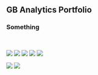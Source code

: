 ## GB Analytics Portfolio


### Something

<br>
<br>
<img src="https://img.shields.io/badge/Linux-FCC624?style=for-the-badge&logo=linux&logoColor=black"> <img src="https://img.shields.io/badge/Python-FFD43B?style=for-the-badge&logo=python&logoColor=blue"> <img src="https://img.shields.io/badge/PostgreSQL-316192?style=for-the-badge&logo=postgresql&logoColor=white"> <img src="https://img.shields.io/badge/Tableau-E97627?style=for-the-badge&logo=Tableau&logoColor=white"> <img src="https://img.shields.io/badge/Plotly-239120?style=for-the-badge&logo=plotly&logoColor=white">

<img src="https://img.shields.io/badge/Coursera-0056D2?style=for-the-badge&logo=Coursera&logoColor=white"> <img src="https://img.shields.io/badge/Datacamp-05192D?style=for-the-badge&logo=datacamp&logoColor=65FF8F">



